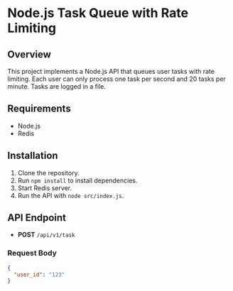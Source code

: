 # Node.js Task Queue with Rate Limiting

## Overview

This project implements a Node.js API that queues user tasks with rate limiting. Each user can only process one task per second and 20 tasks per minute. Tasks are logged in a file.

## Requirements

- Node.js
- Redis

## Installation

1. Clone the repository.
2. Run `npm install` to install dependencies.
3. Start Redis server.
4. Run the API with `node src/index.js`.

## API Endpoint

- **POST** `/api/v1/task`

### Request Body

```json
{
  "user_id": "123"
}
